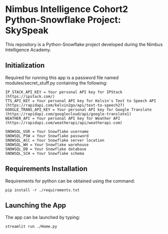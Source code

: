 # Nimbus Intelligence Cohort2 Python-Snowflake Project: SkySpeak

This repository is a Python-Snowflake project developed during the Nimbus Intelligence Academy.

## Initialization

Required for running this app is a password file named modules/secret_stuff.py containing the following:

```
IP_STACK_API_KEY = Your personal API key for IPStack (https://ipstack.com/)
TTS_API_KEY = Your personal API key for Kelvin's Text to Speech API (https://rapidapi.com/kelvin2go/api/text-to-speech27)
GOOGLE_TRANS_API_KEY = Your personal API key for Google Translate (https://rapidapi.com/googlecloud/api/google-translate1)
WEATHER_API = Your personal API key for Weather API (https://rapidapi.com/weatherapi/api/weatherapi-com)

SNOWSQL_USR = Your Snowflake username
SNOWSQL_PSW = Your Snowflake password
SNOWSQL_ACC = Your Snowflake server location
SNOWSQL_WH = Your Snowflake warehouse
SNOWSQL_DB = Your Snowflake database
SNOWSQL_SCH = Your Snowflake schema
```

## Requirements Installation

Requirements for python can be obtained using the command:

```
pip install -r ./requirements.txt
```

## Launching the App

The app can be launched by typing:

```
streamlit run ./Home.py
```
